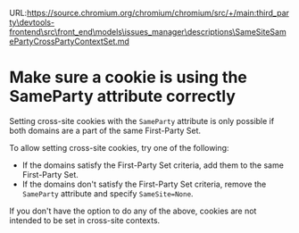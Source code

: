 URL:https://source.chromium.org/chromium/chromium/src/+/main:third_party\devtools-frontend\src\front_end\models\issues_manager\descriptions\SameSiteSamePartyCrossPartyContextSet.md
# Make sure a cookie is using the SameParty attribute correctly

Setting cross-site cookies with the `SameParty` attribute is only possible if
both domains are a part of the same First-Party Set.

To allow setting cross-site cookies, try one of the following:
* If the domains satisfy the First-Party Set criteria, add them to the same First-Party Set.
* If the domains don't satisfy the First-Party Set criteria, remove the `SameParty` attribute and specify `SameSite=None`.

If you don't have the option to do any of the above, cookies are not intended to be set in cross-site contexts.
